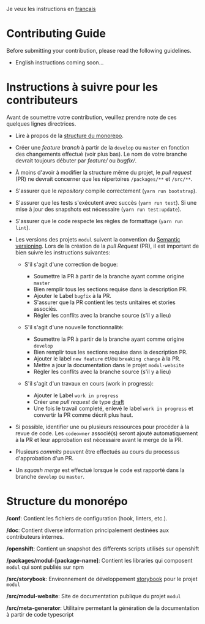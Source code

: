 Je veux les instructions en [français](#fr)

# Contributing Guide

Before submitting your contribution, please read the following guidelines.

- English instructions coming soon...

# <a name="fr"></a>Instructions à suivre pour les contributeurs

Avant de soumettre votre contribution, veuillez prendre note de ces quelques lignes directrices.

- Lire à propos de la [structure du monorepo](#psfr).
- Créer une *feature branch* à partir de la `develop` ou `master` en fonction des changements effectué (voir plus bas). Le nom de votre branche devrait toujours débuter par *feature/* ou *bugfix/*.
- À moins d'avoir à modifier la structure même du projet, le *pull request* (PR) ne devrait concerner que les répertoires `/packages/**` et `/src/**`.
- S'assurer que le *repository* compile correctement (`yarn run bootstrap`).
- S'assurer que les tests s'exécutent avec succès (`yarn run test`). Si une mise à jour des snapshots est nécessaire (`yarn run test:update`).
- S'assurer que le code respecte les règles de formattage (`yarn run lint`).

- Les versions des projets `modul` suivent la convention du [Semantic versioning](https://semver.org/). Lors de la création de la *pull Request* (PR), il est important de bien suivre les instructions suivantes:
  - S'il s'agit d'une correction de bogue:
    - Soumettre la PR à partir de la branche ayant comme origine `master`
    - Bien remplir tous les sections requise dans la description PR.
    - Ajouter le Label `bugfix` à la PR.
    - S'assurer que la PR contient les tests unitaires et stories associés.
    - Régler les conflits avec la branche source (s'il y a lieu)

  - S'il s'agit d'une nouvelle fonctionnalité:
    - Soumettre la PR à partir de la branche ayant comme origine  `develop`
    - Bien remplir tous les sections requise dans la description PR.
    - Ajouter le label `new feature` et/ou `breaking change` à la PR.
    - Mettre a jour la documentation dans le projet `modul-website`
    - Régler les conflits avec la branche source (s'il y a lieu)

  - S'il s'agit d'un travaux en cours (work in progress):
    - Ajouter le Label `work in progress`
    - Créer une *pull request* de type [draft](https://github.blog/2019-02-14-introducing-draft-pull-requests/)
    - Une fois le travail completé, enlevé le label `work in progress` et convertir la PR comme décrit plus haut.

- Si possible, identifier une ou plusieurs ressources pour procéder à la revue de code. Les `codeowner` associé(s) seront ajouté automatiquement à la PR et leur approbation est nécessaire avant le merge de la PR.
- Plusieurs *commits* peuvent être effectués au cours du processus d'approbation d'un PR.
- Un *squash merge* est effectué lorsque le code est rapporté dans la branche `develop` ou `master`.

# <a name="psfr"></a>Structure du monorépo

**/conf**: Contient les fichiers de configuration (hook, linters, etc.).

**/doc**: Contient diverse information principalement destinées aux contributeurs internes.

**/openshift**: Contient un snapshot des differents scripts utilisés sur openshift

**/packages/modul-[package-name]**: Contient les libraries qui composent `modul` qui sont publiés sur npm

**/src/storybook**: Environnement de développement [storybook](https://storybook.js.org/)
 pour le projet `modul`

**/src/modul-website**: Site de documentation publique du projet `modul`

**/src/meta-generator**: Utilitaire permetant la génération de la documentation à partir de code typescript
